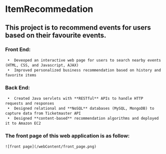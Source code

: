 # ItemRecommedation
## This project is to recommend events for users based on their favourite events.
  ### Front End:
     •	Deveoped an interactive web page for users to search nearby events (HTML, CSS, and Javascript, AJAX)
     •	Improved personalized business recommendation based on history and favorite items
  ### Back End:
     •	Created Java servlets with **RESTful** APIs to handle HTTP requests and responses
     •	Designed relational and **NoSQL** databases (MySQL, MongoDB) to capture data from Ticketmaster API
     •	Designed **content-based** recommendation algorithms and deployed it to Amazon EC2
  ### The front page of this web application is as follow:
    ![front page](/webContent/front_page.png)
